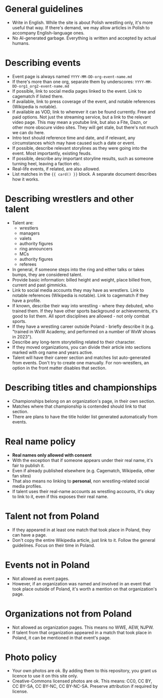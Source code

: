 
# General guidelines

- Write in English. While the site is about Polish wrestling only, it's more useful that way. If there's demand, we may allow articles in Polish to accompany English-language ones.
- No AI-generated garbage. Everything is written and accepted by actual humans.

# Describing events

- Event page is always named `YYYY-MM-DD-org-event-name.md`
- If there's more than one org, separate them by underscores: `YYYY-MM-DD-org1_org2-event-name.md`
- If possible, link to social media pages linked to the event. Link to cagematch if listed there.
- If available, link to press coverage of the event, and notable references (Wikipedia is notable).
- If available as VOD, link to wherever it can be found currently. Free and paid options. Not just the streaming service, but a link to the relevant video page. This may mean a youtube link, but also a Fite, Dazn, or other more obscure video sites. They will get stale, but there's not much we can do here.
- Intro text should reference time and date, and if relevant, any circumstances which may have caused such a date or event.
- If possible, describe relevant storylines as they were going into the event. Most importantly, existing feuds.
- If possible, describe any important storyline results, such as someone turning heel, leaving a faction etc.
- Real-life events, if related, are also allowed.
- List matches in the `{{ card() }}` block. A separate document describes how it works.

# Describing wrestlers and other talent

- Talent are:
  - wrestlers
  - managers
  - valets
  - authority figures
  - ring announcers
  - MCs
  - authority figures
  - referees
- In general, if someone steps into the ring and either talks or takes bumps, they are considered talent.
- Provide basic information: billed height and weight, place billed from, current and past gimmicks.
- Link to social media accounts they may have as wrestlers. Link to notable references (Wikipedia is notable). Link to cagematch if they have a profile.
- If known, describe their way into wrestling - where they debuted, who trained them. If they have other sports background or achievements, it's good to list them. All sport disciplines are allowed - not only combat sports.
- If they have a wrestling career outside Poland - briefly describe it (e.g. "trained in WxW Academy, and performed on a number of WxW shows in 2023").
- Describe any long-term storytelling related to their character.
- If they moved organizations, you can divide their article into sections marked with org name and years active.
- Talent will have their career section and matches list auto-generated from events. Don't try to create one manually. For non-wrestlers, an option in the front matter disables that section.

# Describing titles and championships

- Championships belong on an organization's page, in their own section.
- Matches where that championship is contended should link to that section.
- There are plans to have the title holder list generated automatically from events.

# Real name policy

- **Real names only allowed with consent**
- With the exception that if someone appears under their real name, it's fair to publish it.
- Even if already published elsewhere (e.g. Cagematch, Wikipedia, other fan sites)
- That also means no linking to **personal**, non wrestling-related social media profiles.
- If talent uses their real-name accounts as wrestling accounts, it's okay to link to it, even if this exposes their real name.

# Talent not from Poland

- If they appeared in at least one match that took place in Poland, they can have a page.
- Don't copy the entire Wikipedia article, just link to it. Follow the general guidelines. Focus on their time in Poland.

# Events not in Poland

- Not allowed as event pages.
- However, if an organization was named and involved in an event that took place outside of Poland, it's worth a mention on that organization's page.

# Organizations not from Poland

- Not allowed as organization pages. This means no WWE, AEW, NJPW.
- If talent from that organization appeared in a match that took place in Poland, it can be mentioned in that event's page.

# Photo policy

- Your own photos are ok. By adding them to this repository, you grant us licence to use it on this site only.
- Creative-Commons licensed photos are ok. This means: CC0, CC BY, CC BY-SA, CC BY-NC, CC BY-NC-SA. Preserve attribution if required by license.
